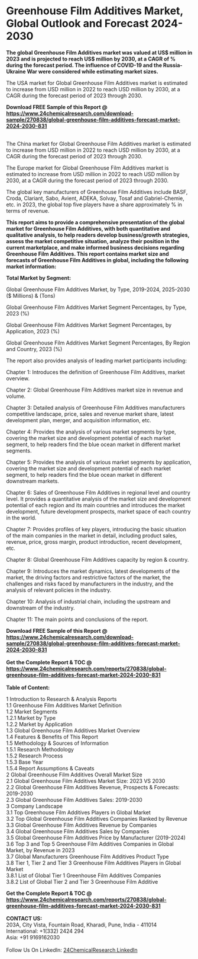<h1>Greenhouse Film Additives Market, Global Outlook and Forecast 2024-2030</h1><p><strong>The global Greenhouse Film Additives market was valued at US$ million in 2023 and is projected to reach US$ million by 2030, at a CAGR of % during the forecast period. The influence of COVID-19 and the Russia-Ukraine War were considered while estimating market sizes.</strong></p><p>
</p><p>The USA market for Global Greenhouse Film Additives market is estimated to increase from USD million in 2022 to reach USD million by 2030, at a CAGR during the forecast period of 2023 through 2030.</p><div><b>Download FREE Sample of this Report @ 
            <a href="https://www.24chemicalresearch.com/download-sample/270838/global-greenhouse-film-additives-forecast-market-2024-2030-831">
            https://www.24chemicalresearch.com/download-sample/270838/global-greenhouse-film-additives-forecast-market-2024-2030-831</a></b></div><br><p>
</p><p>The China market for Global Greenhouse Film Additives market is estimated to increase from USD million in 2022 to reach USD million by 2030, at a CAGR during the forecast period of 2023 through 2030.</p><p>
</p><p>The Europe market for Global Greenhouse Film Additives market is estimated to increase from USD million in 2022 to reach USD million by 2030, at a CAGR during the forecast period of 2023 through 2030.</p><p>
</p><p>The global key manufacturers of Greenhouse Film Additives include BASF, Croda, Clariant, Sabo, Avient, ADEKA, Solvay, Tosaf and Gabriel-Chemie, etc. in 2023, the global top five players have a share approximately % in terms of revenue.</p><p>
<strong>This report aims to provide a comprehensive presentation of the global market for Greenhouse Film Additives, with both quantitative and qualitative analysis, to help readers develop business/growth strategies, assess the market competitive situation, analyze their position in the current marketplace, and make informed business decisions regarding Greenhouse Film Additives. This report contains market size and forecasts of Greenhouse Film Additives in global, including the following market information:</strong></p><p>
</p><p>
<strong>Total Market by Segment:</strong></p><p>
Global Greenhouse Film Additives Market, by Type, 2019-2024, 2025-2030 ($ Millions) &amp; (Tons)</p><p>
Global Greenhouse Film Additives Market Segment Percentages, by Type, 2023 (%)</p><p>
</p><p>
Global Greenhouse Film Additives Market Segment Percentages, by Application, 2023 (%)</p><p>
</p><p>
Global Greenhouse Film Additives Market Segment Percentages, By Region and Country, 2023 (%)</p><p>
</p><p>
The report also provides analysis of leading market participants including:</p><p>
</p><p>
</p><p>
Chapter 1: Introduces the definition of Greenhouse Film Additives, market overview.</p><p>
Chapter 2: Global Greenhouse Film Additives market size in revenue and volume.</p><p>
Chapter 3: Detailed analysis of Greenhouse Film Additives manufacturers competitive landscape, price, sales and revenue market share, latest development plan, merger, and acquisition information, etc.</p><p>
Chapter 4: Provides the analysis of various market segments by type, covering the market size and development potential of each market segment, to help readers find the blue ocean market in different market segments.</p><p>
Chapter 5: Provides the analysis of various market segments by application, covering the market size and development potential of each market segment, to help readers find the blue ocean market in different downstream markets.</p><p>
Chapter 6: Sales of Greenhouse Film Additives in regional level and country level. It provides a quantitative analysis of the market size and development potential of each region and its main countries and introduces the market development, future development prospects, market space of each country in the world.</p><p>
Chapter 7: Provides profiles of key players, introducing the basic situation of the main companies in the market in detail, including product sales, revenue, price, gross margin, product introduction, recent development, etc.</p><p>
Chapter 8: Global Greenhouse Film Additives capacity by region &amp; country.</p><p>
Chapter 9: Introduces the market dynamics, latest developments of the market, the driving factors and restrictive factors of the market, the challenges and risks faced by manufacturers in the industry, and the analysis of relevant policies in the industry.</p><p>
Chapter 10: Analysis of industrial chain, including the upstream and downstream of the industry.</p><p>
Chapter 11: The main points and conclusions of the report.</p><div><b>Download FREE Sample of this Report @ 
            <a href="https://www.24chemicalresearch.com/download-sample/270838/global-greenhouse-film-additives-forecast-market-2024-2030-831">
            https://www.24chemicalresearch.com/download-sample/270838/global-greenhouse-film-additives-forecast-market-2024-2030-831</a></b></div><br><div><b>Get the Complete Report & TOC @ 
            <a href="https://www.24chemicalresearch.com/reports/270838/global-greenhouse-film-additives-forecast-market-2024-2030-831">
            https://www.24chemicalresearch.com/reports/270838/global-greenhouse-film-additives-forecast-market-2024-2030-831</a></b></div><br>
            <b>Table of Content:</b><p>1 Introduction to Research & Analysis Reports<br />
    1.1 Greenhouse Film Additives Market Definition<br />
    1.2 Market Segments<br />
        1.2.1 Market by Type<br />
        1.2.2 Market by Application<br />
    1.3 Global Greenhouse Film Additives Market Overview<br />
    1.4 Features & Benefits of This Report<br />
    1.5 Methodology & Sources of Information<br />
        1.5.1 Research Methodology<br />
        1.5.2 Research Process<br />
        1.5.3 Base Year<br />
        1.5.4 Report Assumptions & Caveats<br />
2 Global Greenhouse Film Additives Overall Market Size<br />
    2.1 Global Greenhouse Film Additives Market Size: 2023 VS 2030<br />
    2.2 Global Greenhouse Film Additives Revenue, Prospects & Forecasts: 2019-2030<br />
    2.3 Global Greenhouse Film Additives Sales: 2019-2030<br />
3 Company Landscape<br />
    3.1 Top Greenhouse Film Additives Players in Global Market<br />
    3.2 Top Global Greenhouse Film Additives Companies Ranked by Revenue<br />
    3.3 Global Greenhouse Film Additives Revenue by Companies<br />
    3.4 Global Greenhouse Film Additives Sales by Companies<br />
    3.5 Global Greenhouse Film Additives Price by Manufacturer (2019-2024)<br />
    3.6 Top 3 and Top 5 Greenhouse Film Additives Companies in Global Market, by Revenue in 2023<br />
    3.7 Global Manufacturers Greenhouse Film Additives Product Type<br />
    3.8 Tier 1, Tier 2 and Tier 3 Greenhouse Film Additives Players in Global Market<br />
        3.8.1 List of Global Tier 1 Greenhouse Film Additives Companies<br />
        3.8.2 List of Global Tier 2 and Tier 3 Greenhouse Film Additive</p><div><b>Get the Complete Report & TOC @ 
            <a href="https://www.24chemicalresearch.com/reports/270838/global-greenhouse-film-additives-forecast-market-2024-2030-831">
            https://www.24chemicalresearch.com/reports/270838/global-greenhouse-film-additives-forecast-market-2024-2030-831</a></b></div><br><b>CONTACT US:</b><br>
            203A, City Vista, Fountain Road, Kharadi, Pune, India - 411014<br>
            International: +1(332) 2424 294<br>
            Asia: +91 9169162030 <br><br>
            Follow Us On LinkedIn: <a href="https://www.linkedin.com/company/24chemicalresearch/">24ChemicalResearch LinkedIn</a>